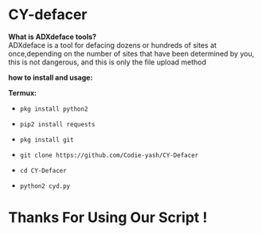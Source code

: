 # CY-defacer

**What is ADXdeface tools?**<br>
ADXdeface is a tool for defacing dozens or hundreds of sites at once,depending on the number
of sites that have been determined by you, this is not dangerous, and this is only the file upload method<br>

**how to install and usage:**

**Termux:**

* `pkg install python2`

* `pip2 install requests`

* `pkg install git`

* `git clone https://github.com/Codie-yash/CY-Defacer`

* `cd CY-Defacer`

* `python2 cyd.py`

# Thanks For Using Our Script !
